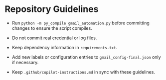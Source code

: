 # Repository Guidelines

- Run `python -m py_compile gmail_automation.py` before committing changes to ensure the script compiles.
- Do not commit real credential or log files.
- Keep dependency information in `requirements.txt`.
- Add new labels or configuration entries to `gmail_config-final.json` only if necessary.

- Keep `.github/copilot-instructions.md` in sync with these guidelines.

